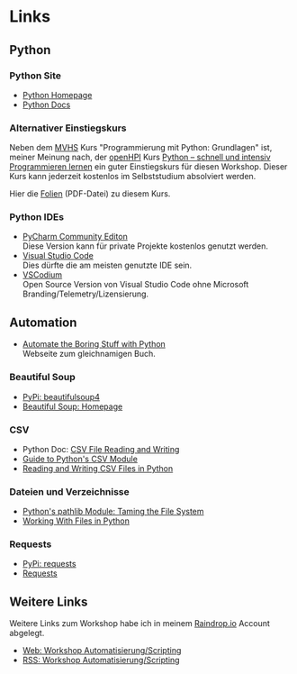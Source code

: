 # Links

## Python
### Python Site
* [Python Homepage](https://python.org)
* [Python Docs](https://docs.python.org/3/)

### Alternativer Einstiegskurs
Neben dem [MVHS](https://www.mvhs.de/) Kurs
"Programmierung mit Python: Grundlagen" ist,
meiner Meinung nach, der 
[openHPI](https://open.hpi.de/) Kurs [Python – schnell und intensiv Programmieren lernen](https://open.hpi.de/courses/python2024)
ein guter Einstiegskurs für diesen Workshop.
Dieser Kurs kann jederzeit kostenlos im
Selbststudium absolviert werden.

Hier die [Folien](./PyMOOC.pdf) (PDF-Datei) zu diesem
Kurs.

### Python IDEs
* [PyCharm Community Editon](https://www.jetbrains.com/pycharm/download)  
  Diese Version kann für private Projekte 
  kostenlos genutzt werden.
* [Visual Studio Code](https://code.visualstudio.com/download)  
  Dies dürfte die am meisten genutzte IDE sein.
* [VSCodium](https://github.com/VSCodium/vscodium/releases)  
  Open Source Version von Visual Studio Code ohne 
  Microsoft Branding/Telemetry/Lizensierung.

## Automation
* [Automate the Boring Stuff with Python](https://automatetheboringstuff.com)  
  Webseite zum gleichnamigen Buch.

### Beautiful Soup
* [PyPi: beautifulsoup4](https://pypi.org/project/beautifulsoup4/)
* [Beautiful Soup: Homepage](https://www.crummy.com/software/BeautifulSoup/)

### CSV
* Python Doc: [CSV File Reading and Writing](https://docs.python.org/3.12/library/csv.html)
* [Guide to Python's CSV Module](https://dev.to/devasservice/guide-to-pythons-csv-module-32ie)
* [Reading and Writing CSV Files in Python](https://realpython.com/python-csv/)

### Dateien und Verzeichnisse
* [Python's pathlib Module: Taming the File System](https://realpython.com/python-pathlib/)
* [Working With Files in Python](https://realpython.com/working-with-files-in-python/)

### Requests
* [PyPi: requests](https://pypi.org/project/requests/)
* [Requests](https://requests.readthedocs.io/en/latest/)

## Weitere Links
Weitere Links zum Workshop habe ich in meinem 
[Raindrop.io](https://raindrop.io/)
Account abgelegt.

* [Web: Workshop Automatisierung/Scripting](https://raindrop.io/maroph/workshop-automatisierung-scripting-53914003)
* [RSS: Workshop Automatisierung/Scripting](https://bg.raindrop.io/rss/public/53914003)
